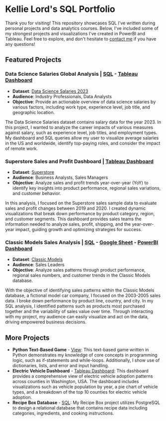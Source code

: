 # Kellie Lord's SQL Portfolio 
Thank you for visiting! This repository showcases SQL I've written during personal projects and data analytics courses. Below, I've included some of my strongest projects and visualizations I've created in PowerBI and Tableau. Feel free to explore, and don't hesitate to [contact me](https://www.linkedin.com/in/kellielord/) if you have any questions! 
## Featured Projects

### Data Science Salaries Global Analysis | [SQL](https://github.com/kellielord/SQL-Portfolio/blob/main/Data%20Science%20Salaries%20Analysis%20(CTEs%20and%20Joins).sql) - [Tableau Dashboard](https://public.tableau.com/app/profile/kellie.lord/viz/DataScienceSalariesAnalysis_17263310433610/USDashboard)
- **Dataset**: [Data Science Salaries 2023](https://www.kaggle.com/datasets/arnabchaki/data-science-salaries-2023)
- **Audience**: Industry Professionals, Data Analysts
- **Objective**: Provide an actionable overview of data science salaries by various factors, including work type, experience level, job title, and geographic location. 

The Data Science Salaries dataset contains salary data for the year 2023. In this project, I wanted to analyze the career impacts of various measures against salary, such as experience level, job titles, and employment types. My dashboard and SQL queries allow my user to visualize average salaries in the US and worldwide, identify top-paying roles, and consider the impact of remote work. 

### Superstore Sales and Profit Dashboard | [Tableau Dashboard]()
- **Dataset**: [Superstore](https://www.kaggle.com/datasets/monisamir/online-super-store-sales-analysis)
- **Audience**: Business Analysts, Sales Managers
- **Objective**: Analyze sales and profit trends year-over-year (YoY) to identify key insights into product performance, regional sales variations, and customer behavior.

In this analysis, I focused on the Superstore sales sample data to evaluate sales and profit changes between 2019 and 2020. I created dynamic visualizations that break down performance by product category, region, and customer segments. This dashboard provides sales teams the information needed to analyze sales, profit, shipping, and the year-over-year impact, guiding growth and optimizing strategies for success.

### Classic Models Sales Analysis | [SQL](https://github.com/kellielord/SQL-Portfolio/blob/main/Sales%20Overview%20Classic%20Models.sql) - [Google Sheet](https://docs.google.com/spreadsheets/d/1EEH8KPtTxuVk2v5BaW9RD5ewuMzpaKBpJbFbwCT71ys/pubhtml) - [PowerBI Dashboard](https://github.com/kellielord/SQL-Portfolio/blob/main/Classic%20Models%20Dashboard.pdf)
- **Dataset**: [Classic Models](https://www.kaggle.com/code/rhettap1/classicmodels-w-sql-excel-python)
- **Audience**: Sales Leaders 
- **Objective**: Analyze sales patterns through product performance, regional sales numbers, and customer trends in the Classic Models database.

With the objective of identifying sales patterns within the Classic Models database, a fictional model car company, I focused on the 2003-2005 sales data. I broke down performance by product line, country, and city. In my SQL analysis, I identified patterns such as products most purchased together and the variability of sales value over time. Through interacting with my project, my audience can easily visualize and act on the data, driving empowered business decisions.

## More Projects
- **Python Text-Based Game** - [View](https://github.com/kellielord/SQL-Portfolio/blob/main/Python%20Text%20Based%20Game.py): This text-based game written in Python demonstrates my knowledge of core concepts in programming logic, such as if-statements and while-loops. Additionally, I show use of dictionaries, lists, and error and input handling.
- **Electric Vehicle Dashboard** - [Tableau Dashboard](https://public.tableau.com/app/profile/kellie.lord/viz/ElectricVehicleDashboard_17260145241310/Dashboard1?publish=yes): This dashboard provides a comprehensive view of electric vehicle adoption patterns across counties in Washington, USA. The dashboard includes visualizations such as vehicle population by year, a pie chart of vehicle types, and a breakdown of the top 10 counties for electric vehicle adoption.
- **Recipe Box Database** - [SQL](https://github.com/kellielord/SQL-Portfolio/blob/main/Kellie's%20Recipe%20Box%20in%20PostgreSQL.sql): My Recipe Box project utilizes PostgreSQL to design a relational database that contains recipe data including categories, ingredients, and cooking instructions. 
